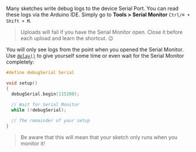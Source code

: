 Many sketches write debug logs to the device Serial Port. You can read these logs via the Arduino IDE. Simply go to **Tools > Serial Monitor** `Ctrl/⌘ + Shift + M`.

> Uploads will fail if you have the Serial Monitor open. Close it before each upload and learn the shortcut. :wink:

You will only see logs from the point when you opened the Serial Monitor. Use [`delay()`](https://www.arduino.cc/en/Reference/Delay) to give yourself some time or even wait for the Serial Monitor completely:

```c
#define debugSerial Serial

void setup()
{
  debugSerial.begin(115200);
  
  // Wait for Serial Monitor
  while (!debugSerial);

  // The remainder of your setup
}
```

> Be aware that this will mean that your sketch only runs when you monitor it!